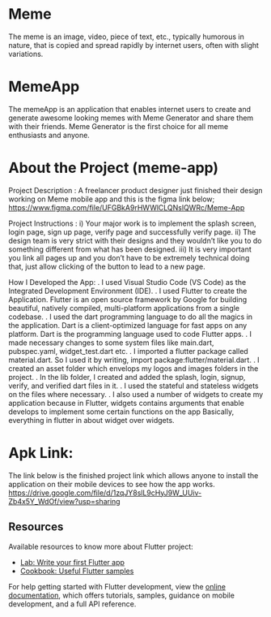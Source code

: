 # Meme
The meme is an image, video, piece of text, etc., typically humorous in nature, that is
copied and spread rapidly by internet users, often with slight variations.

# MemeApp
The memeApp is an application that enables internet users to create and generate awesome
looking memes with Meme Generator and share them with their friends. Meme Generator is the
first choice for all meme enthusiasts and anyone.

# About the Project (meme-app)
Project Description : A freelancer product designer just finished their design 
working on Meme mobile app and this is the figma link below;
https://www.figma.com/file/UFGBkA9rHWWlCLQNslQWRc/Meme-App

Project Instructions :
i) Your major work is to implement the splash screen, login page, sign up page, verify 
page and successfully verify page.
ii) The design team is very strict with their designs and they wouldn’t like you to do
something different from what has been designed.
iii)  It is very important you link all pages up and you don’t have to be extremely 
technical doing that, just allow clicking of the button to lead to a new page.

How I Developed the App:
. I used Visual Studio Code (VS Code) as the Integrated Development Environment (IDE).
. I used Flutter to create the Application. Flutter is an open source framework by Google
  for building beautiful, natively compiled, multi-platform applications from a single
  codebase.
. I used the dart programming language to do all the magics in the application. Dart is a
  client-optimized language for fast apps on any platform. Dart is the programming
  language used to code Flutter apps.
. I made necessary changes to some system files like main.dart, pubspec.yaml,               widget_test.dart etc.
. I imported a flutter package called material.dart. So I used it by writing,
  import package:flutter/material.dart.
. I created an asset folder which envelops my logos and images folders in the project.
. In the lib folder, I created and added the splash, login, signup, verify, and verified   dart files in it.
. I used the stateful and stateless widgets on the files where necessary.
. I also used a number of widgets to create my application because in Flutter, widgets
  contains arguments that enable develops to implement some certain functions on the app
  Basically, everything in flutter in about widget over widgets.
  
# Apk Link: 
The link below is the finished project link which allows anyone to install
the application on their mobile devices to see how the app works.
https://drive.google.com/file/d/1zqJY8slL9cHyJ9W_UUiv-Zb4x5Y_WdOf/view?usp=sharing

## Resources
Available resources to know more about Flutter project:

- [Lab: Write your first Flutter app](https://docs.flutter.dev/get-started/codelab)
- [Cookbook: Useful Flutter samples](https://docs.flutter.dev/cookbook)

For help getting started with Flutter development, view the
[online documentation](https://docs.flutter.dev/), which offers tutorials,
samples, guidance on mobile development, and a full API reference.
